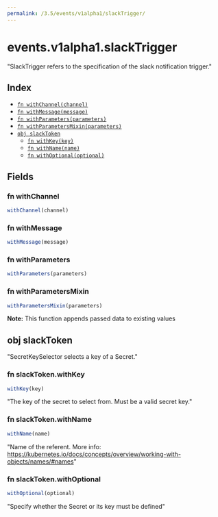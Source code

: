 ```yaml
---
permalink: /3.5/events/v1alpha1/slackTrigger/
---
```


# events.v1alpha1.slackTrigger

"SlackTrigger refers to the specification of the slack notification trigger."

## Index

* [`fn withChannel(channel)`](#fn-withchannel)
* [`fn withMessage(message)`](#fn-withmessage)
* [`fn withParameters(parameters)`](#fn-withparameters)
* [`fn withParametersMixin(parameters)`](#fn-withparametersmixin)
* [`obj slackToken`](#obj-slacktoken)
  * [`fn withKey(key)`](#fn-slacktokenwithkey)
  * [`fn withName(name)`](#fn-slacktokenwithname)
  * [`fn withOptional(optional)`](#fn-slacktokenwithoptional)

## Fields

### fn withChannel

```ts
withChannel(channel)
```



### fn withMessage

```ts
withMessage(message)
```



### fn withParameters

```ts
withParameters(parameters)
```



### fn withParametersMixin

```ts
withParametersMixin(parameters)
```



**Note:** This function appends passed data to existing values

## obj slackToken

"SecretKeySelector selects a key of a Secret."

### fn slackToken.withKey

```ts
withKey(key)
```

"The key of the secret to select from.  Must be a valid secret key."

### fn slackToken.withName

```ts
withName(name)
```

"Name of the referent. More info: https://kubernetes.io/docs/concepts/overview/working-with-objects/names/#names"

### fn slackToken.withOptional

```ts
withOptional(optional)
```

"Specify whether the Secret or its key must be defined"